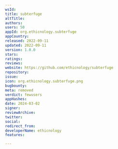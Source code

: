 ```yaml
---
wsId: 
title: subterfuge
altTitle: 
authors: 
users: 50
appId: org.ethicnology.subterfuge
appCountry: 
released: 2022-09-11
updated: 2022-09-11
version: 1.0.0
stars: 
ratings: 
reviews: 
website: https://github.com/ethicnology/subterfuge
repository: 
issue: 
icon: org.ethicnology.subterfuge.png
bugbounty: 
meta: removed
verdict: fewusers
appHashes: 
date: 2024-03-02
signer: 
reviewArchive: 
twitter: 
social: 
redirect_from: 
developerName: ethicnology
features: 

---
```


